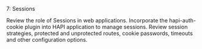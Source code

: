 7: Sessions

Review the role of Sessions in web applications. Incorporate the hapi-auth-cookie plugin into HAPI application to manage sessions. Review session strategies, protected and unprotected routes, cookie passwords, timeouts and other configuration options.